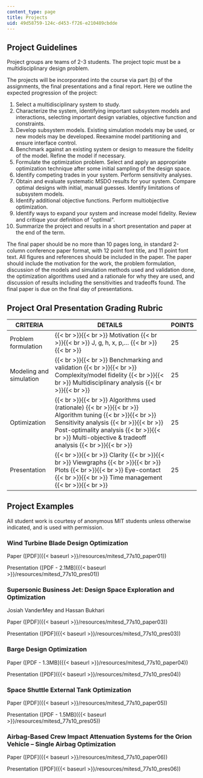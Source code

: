 ```yaml
---
content_type: page
title: Projects
uid: 49d58759-124c-d453-f726-e210489cbdde
---
```


Project Guidelines
------------------

Project groups are teams of 2-3 students. The project topic must be a multidisciplinary design problem.

The projects will be incorporated into the course via part (b) of the assignments, the final presentations and a final report. Here we outline the expected progression of the project:

1.  Select a multidisciplinary system to study.
2.  Characterize the system, identifying important subsystem models and interactions, selecting important design variables, objective function and constraints.
3.  Develop subsystem models. Existing simulation models may be used, or new models may be developed. Reexamine model partitioning and ensure interface control.
4.  Benchmark against an existing system or design to measure the fidelity of the model. Refine the model if necessary.
5.  Formulate the optimization problem. Select and apply an appropriate optimization technique after some initial sampling of the design space.
6.  Identify competing trades in your system. Perform sensitivity analyses.
7.  Obtain and evaluate systematic MSDO results for your system. Compare optimal designs with initial, manual guesses. Identify limitations of subsystem models.
8.  Identify additional objective functions. Perform multiobjective optimization.
9.  Identify ways to expand your system and increase model fidelity. Review and critique your definition of "optimal".
10.  Summarize the project and results in a short presentation and paper at the end of the term.

The final paper should be no more than 10 pages long, in standard 2-column conference paper format, with 12 point font title, and 11 point font text. All figures and references should be included in the paper. The paper should include the motivation for the work, the problem formulation, discussion of the models and simulation methods used and validation done, the optimization algorithms used and a rationale for why they are used, and discussion of results including the sensitivities and tradeoffs found. The final paper is due on the final day of presentations.

Project Oral Presentation Grading Rubric
----------------------------------------

| CRITERIA | DETAILS | POINTS |
| --- | --- | --- |
| Problem formulation |  {{< br >}}{{< br >}} Motivation {{< br >}}{{< br >}} J, g, h, x, p,… {{< br >}}{{< br >}}  | 25 |
| Modeling and simulation |  {{< br >}}{{< br >}} Benchmarking and validation {{< br >}}{{< br >}} Complexity/model fidelity {{< br >}}{{< br >}} Multidisciplinary analysis {{< br >}}{{< br >}}  | 25 |
| Optimization |  {{< br >}}{{< br >}} Algorithms used (rationale) {{< br >}}{{< br >}} Algorithm tuning {{< br >}}{{< br >}} Sensitivity analysis {{< br >}}{{< br >}} Post-optimality analysis {{< br >}}{{< br >}} Multi-objective & tradeoff analysis {{< br >}}{{< br >}}  | 25 |
| Presentation |  {{< br >}}{{< br >}} Clarity {{< br >}}{{< br >}} Viewgraphs {{< br >}}{{< br >}} Plots {{< br >}}{{< br >}} Eye-contact {{< br >}}{{< br >}} Time management {{< br >}}{{< br >}}  | 25 

Project Examples
----------------

All student work is courtesy of anonymous MIT students unless otherwise indicated, and is used with permission.

### Wind Turbine Blade Design Optimization

Paper ([PDF]({{< baseurl >}}/resources/mitesd_77s10_paper01))

Presentation ([PDF - 2.1MB]({{< baseurl >}}/resources/mitesd_77s10_pres01))

### Supersonic Business Jet: Design Space Exploration and Optimization

Josiah VanderMey and Hassan Bukhari

Paper ([PDF]({{< baseurl >}}/resources/mitesd_77s10_paper03))

Presentation ([PDF]({{< baseurl >}}/resources/mitesd_77s10_pres03))

### Barge Design Optimization

Paper ([PDF - 1.3MB]({{< baseurl >}}/resources/mitesd_77s10_paper04))

Presentation ([PDF]({{< baseurl >}}/resources/mitesd_77s10_pres04))

### Space Shuttle External Tank Optimization

Paper ([PDF]({{< baseurl >}}/resources/mitesd_77s10_paper05))

Presentation ([PDF - 1.5MB]({{< baseurl >}}/resources/mitesd_77s10_pres05))

  

### Airbag-Based Crew Impact Attenuation Systems for the Orion Vehicle – Single Airbag Optimization

Paper ([PDF]({{< baseurl >}}/resources/mitesd_77s10_paper06))

Presentation ([PDF]({{< baseurl >}}/resources/mitesd_77s10_pres06))